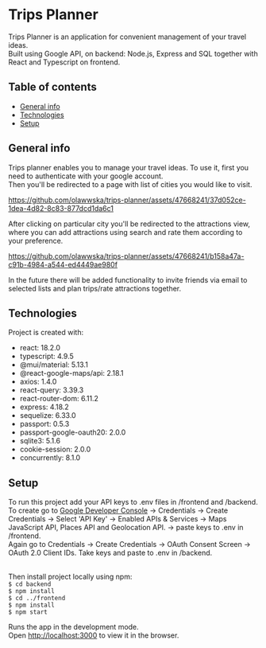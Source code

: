 # Trips Planner

Trips Planner is an application for convenient management of your travel ideas. <br> Built using Google API, on backend: Node.js, Express and SQL together with React and Typescript on frontend.

## Table of contents

- [General info](#general-info)
- [Technologies](#technologies)
- [Setup](#setup)

## General info

Trips planner enables you to manage your travel ideas.
To use it, first you need to authenticate with your google account. <br> Then you'll be redirected
to a page with list of cities you would like to visit.




https://github.com/olawwska/trips-planner/assets/47668241/37d052ce-1dea-4d82-8c83-877dcd1da6c1





After clicking on particular city you'll be redirected to the attractions view, where you can add attractions using search and rate them according to your preference. 




https://github.com/olawwska/trips-planner/assets/47668241/b158a47a-c91b-4984-a544-ed4449ae980f





In the future there will be added functionality to invite friends via email to selected lists and plan trips/rate attractions together. 

## Technologies

Project is created with:
* react: 18.2.0
* typescript: 4.9.5
* @mui/material: 5.13.1
* @react-google-maps/api: 2.18.1
* axios: 1.4.0
* react-query: 3.39.3
* react-router-dom: 6.11.2
* express: 4.18.2
* sequelize: 6.33.0
* passport: 0.5.3
* passport-google-oauth20: 2.0.0
* sqlite3: 5.1.6
* cookie-session: 2.0.0
* concurrently: 8.1.0


## Setup
To run this project add your API keys to .env files in /frontend and /backend. <br>To create go to [Google Developer Console](https://console.cloud.google.com/) -> Credentials -> Create Credentials -> Select 'API Key' -> Enabled APIs & Services -> Maps JavaScript API, Places API and Geolocation API. -> paste keys to .env in /frontend. <br>Again go to Credentials -> Create Credentials -> OAuth Consent Screen -> OAuth 2.0 Client IDs. Take keys and paste to .env in /backend.

<br>Then install project locally using npm:
<br>`$ cd backend`
<br>`$ npm install`
<br>`$ cd ../frontend`
<br>`$ npm install`
<br>`$ npm start`

Runs the app in the development mode.\
Open [http://localhost:3000](http://localhost:3000) to view it in the browser.
